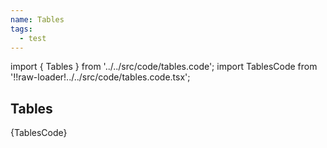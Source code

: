 ```yaml
---
name: Tables
tags:
  - test
---
```


<!-- CODE IMPORTS -->

<!-- prettier-ignore -->
import { Tables } from '../../src/code/tables.code'; 
import TablesCode from '!!raw-loader!../../src/code/tables.code.tsx';

<!-- END CODE IMPORTS -->

<DocHeader props={props}/>

## Tables

<ThemeWrapper>
<Tables />
</ThemeWrapper>
<CodeBlock>{TablesCode}</CodeBlock>
